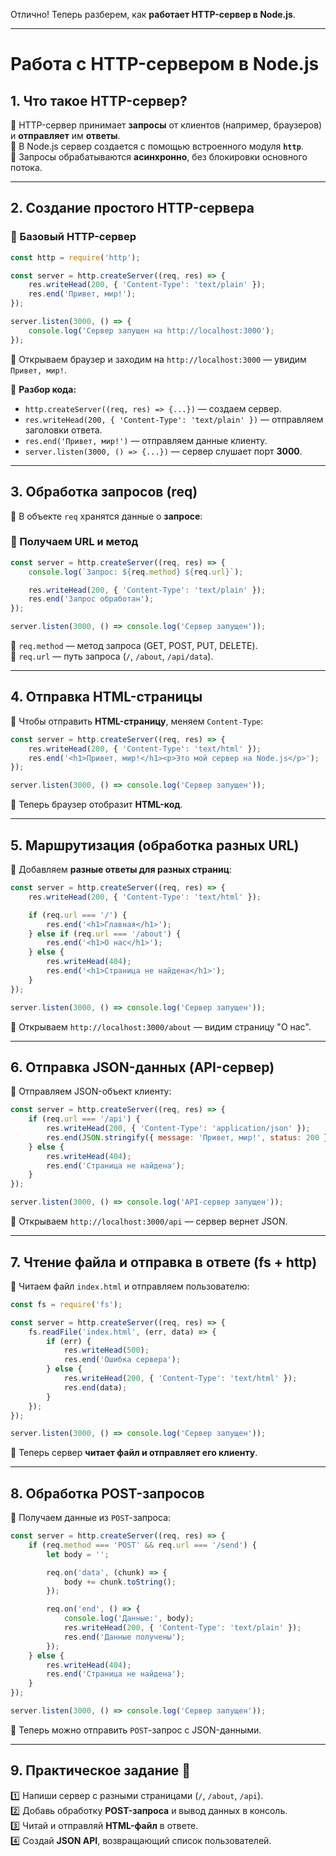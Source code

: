 Отлично! Теперь разберем, как **работает HTTP-сервер в Node.js**.  

---

# **Работа с HTTP-сервером в Node.js**  

## **1. Что такое HTTP-сервер?**  
🔹 HTTP-сервер принимает **запросы** от клиентов (например, браузеров) и **отправляет** им **ответы**.  
🔹 В Node.js сервер создается с помощью встроенного модуля **`http`**.  
🔹 Запросы обрабатываются **асинхронно**, без блокировки основного потока.  

---

## **2. Создание простого HTTP-сервера**  
### **📌 Базовый HTTP-сервер**
```js
const http = require('http');

const server = http.createServer((req, res) => {
    res.writeHead(200, { 'Content-Type': 'text/plain' });
    res.end('Привет, мир!');
});

server.listen(3000, () => {
    console.log('Сервер запущен на http://localhost:3000');
});
```
📌 Открываем браузер и заходим на `http://localhost:3000` — увидим `Привет, мир!`.  

🔹 **Разбор кода:**  
- `http.createServer((req, res) => {...})` — создаем сервер.  
- `res.writeHead(200, { 'Content-Type': 'text/plain' })` — отправляем заголовки ответа.  
- `res.end('Привет, мир!')` — отправляем данные клиенту.  
- `server.listen(3000, () => {...})` — сервер слушает порт **3000**.  

---

## **3. Обработка запросов (req)**  
📌 В объекте `req` хранятся данные о **запросе**:  

### **📌 Получаем URL и метод**
```js
const server = http.createServer((req, res) => {
    console.log(`Запрос: ${req.method} ${req.url}`);

    res.writeHead(200, { 'Content-Type': 'text/plain' });
    res.end('Запрос обработан');
});

server.listen(3000, () => console.log('Сервер запущен'));
```
🔹 `req.method` — метод запроса (GET, POST, PUT, DELETE).  
🔹 `req.url` — путь запроса (`/`, `/about`, `/api/data`).  

---

## **4. Отправка HTML-страницы**  
📌 Чтобы отправить **HTML-страницу**, меняем `Content-Type`:  
```js
const server = http.createServer((req, res) => {
    res.writeHead(200, { 'Content-Type': 'text/html' });
    res.end('<h1>Привет, мир!</h1><p>Это мой сервер на Node.js</p>');
});

server.listen(3000, () => console.log('Сервер запущен'));
```
📌 Теперь браузер отобразит **HTML-код**.  

---

## **5. Маршрутизация (обработка разных URL)**  
📌 Добавляем **разные ответы для разных страниц**:  
```js
const server = http.createServer((req, res) => {
    res.writeHead(200, { 'Content-Type': 'text/html' });

    if (req.url === '/') {
        res.end('<h1>Главная</h1>');
    } else if (req.url === '/about') {
        res.end('<h1>О нас</h1>');
    } else {
        res.writeHead(404);
        res.end('<h1>Страница не найдена</h1>');
    }
});

server.listen(3000, () => console.log('Сервер запущен'));
```
📌 Открываем `http://localhost:3000/about` — видим страницу "О нас".  

---

## **6. Отправка JSON-данных (API-сервер)**  
📌 Отправляем JSON-объект клиенту:  
```js
const server = http.createServer((req, res) => {
    if (req.url === '/api') {
        res.writeHead(200, { 'Content-Type': 'application/json' });
        res.end(JSON.stringify({ message: 'Привет, мир!', status: 200 }));
    } else {
        res.writeHead(404);
        res.end('Страница не найдена');
    }
});

server.listen(3000, () => console.log('API-сервер запущен'));
```
📌 Открываем `http://localhost:3000/api` — сервер вернет JSON.  

---

## **7. Чтение файла и отправка в ответе (fs + http)**  
📌 Читаем файл `index.html` и отправляем пользователю:  
```js
const fs = require('fs');

const server = http.createServer((req, res) => {
    fs.readFile('index.html', (err, data) => {
        if (err) {
            res.writeHead(500);
            res.end('Ошибка сервера');
        } else {
            res.writeHead(200, { 'Content-Type': 'text/html' });
            res.end(data);
        }
    });
});

server.listen(3000, () => console.log('Сервер запущен'));
```
📌 Теперь сервер **читает файл и отправляет его клиенту**.  

---

## **8. Обработка POST-запросов**  
📌 Получаем данные из `POST`-запроса:  
```js
const server = http.createServer((req, res) => {
    if (req.method === 'POST' && req.url === '/send') {
        let body = '';

        req.on('data', (chunk) => {
            body += chunk.toString();
        });

        req.on('end', () => {
            console.log('Данные:', body);
            res.writeHead(200, { 'Content-Type': 'text/plain' });
            res.end('Данные получены');
        });
    } else {
        res.writeHead(404);
        res.end('Страница не найдена');
    }
});

server.listen(3000, () => console.log('Сервер запущен'));
```
📌 Теперь можно отправить `POST`-запрос с JSON-данными.  

---

## **9. Практическое задание 🚀**  
1️⃣ Напиши сервер с разными страницами (`/`, `/about`, `/api`).  
2️⃣ Добавь обработку **POST-запроса** и вывод данных в консоль.  
3️⃣ Читай и отправляй **HTML-файл** в ответе.  
4️⃣ Создай **JSON API**, возвращающий список пользователей.  

